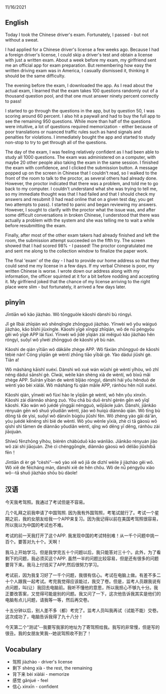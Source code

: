 
11/16/2021

## English

Today I took the Chinese driver's exam.  Fortunately, I passed - but not without a sweat.

I had applied for a Chinese driver's license a few weeks ago. Because I had a foreign driver's license, I could skip a driver's test and obtain a license with just a written exam. About a week before my exam, my girlfriend sent me an official app for exam preparation.  But remembering how easy the written driving exam was in America, I casually dismissed it, thinking it should be the same difficulty.

The evening before the exam, I downloaded the app. As I read about the actual exam, I learned that the exam takes 100 questions randomly out of a thousand question pool, and that one must answer ninety percent correctly to pass!

I started to go through the questions in the app, but by question 50, I was scoring around 60 percent.  I also hit a paywall and had to buy the full app to see the remaining 950 questions.  While more than half of the questions were intuitive, a lot of questions required memorization - either because of poor translations or nuanced traffic rules such as hand signals and penalties for violations.  I immediately bought the app and started to study non-stop to try to get through all of the questions.

The day of the exam, I was feeling relatively confident as I had been able to study all 1000 questions. The exam was administered on a computer, with maybe 20 other people also taking the exam in the same session.  I finished the exam with confidence, and I clicked the submission button. A message popped up on the screen in Chinese that I couldn't read, so I walked to the front of the room to talk to the proctor, as several others had already done. However, the proctor indicated that there was a problem, and told me to go back to my computer.  I couldn't understand what she was trying to tell me, so my immediate thought was that I had failed and that I should check my answers and resubmit (I had read online that on a given test day, you get two attempts to pass). I started to panic and began reviewing my answers.  However, I sought to clarify with the proctor what the issue was, and after some difficult conversations in broken Chinese, I understood that there was actually a problem with the system and she was telling me to wait a while before resubmitting the exam. 

Finally, after most of the other exam takers had already finished and left the room, the submission attempt succeeded on the fifth try.  The screen showed that I had scored 98% - I passed!  The proctor congratulated me and sent me along to the collection window to finalize the paper work.

The final 'exam' of the day - I had to provide our home address so that they could send me my license in a few days. If my verbal Chinese is poor, my written Chinese is worse. I wrote down our address along with my information, the officer squinted at it for a bit before nodding and accepting it.  My girlfriend joked that the chance of my license arriving to the right place were slim - but fortunately, it arrived a few days later.

## pīnyīn

Jīntiān wǒ kǎo jiàzhào. Wǒ tōngguòle kǎoshì dànshì bù róngyì.

Jǐ gè lǐbài zhīqián wǒ shēnqǐngle zhōngguó jiàzhào. Yīnwèi wǒ yǒu wàiguó jiàzhào, kǎo bǐshì jiùxíngle. Kǎoshì yīgè xīngqí zhīqián, wǒ de nǚ péngyǒu gěi wǒ yīgè APP lái fùxí. Yīnwèi wǒ jìdé yǐqián zài měiguó kǎo jiàzhào hěn róngyì, suǒyǐ wǒ yǐwéi zhōngguó de kǎoshì yě bù nán.

Kǎoshì de qián yītiān wǒ dǎkāile zhège APP. Wǒ fāxiàn zhōngguó de kǎoshì tèbié nán! Cóng yīqiān gè wèntí zhōng tiāo yībǎi gè. Yào dáduì jiǔshí gè. Tiān a!

Wǒ mǎshàng kāishǐ xuéxí. Dànshì wǒ xué wán wǔshí gè wèntí yǐhòu, wǒ zhǐ néng dáduì sānshí gè. Cǐwài, wèile kàn shèng xià de wèntí, wǒ bìxū mǎi zhège APP. Suīrán yībàn de wèntí bǐjiào róngyì, dànshì hái yǒu hěnduō de wèntí yào bèi xiàlái. Wǒ mǎshàng fù qián mǎile APP, ránhòu hěn nǔlì xuéxí.

Kǎoshì qián, yīnwèi wǒ fùxí hào le yīqiān gè wèntí, wǒ hěn yǒu xìnxīn. Kǎoshì zài diànnǎo shàng zuò. Yǒu chā bù duō èrshí gèrén gēn wǒ yīqǐ kǎoshì. Kǎo wán wǒ juédé yīnggāi néngguò, wǒjiāole juǎn. Dànshì, jiānkǎo rényuán gēn wǒ shuō yǒudiǎn wèntí, jiào wǒ huíqù diànnǎo qián. Wǒ tīng bù dǒng tā de yìsi, suǒyǐ wǒ dānxīn bùgòu jiǔshí fēn. Wǒ zhèng yào gǎi dá'àn, yòu juédé kěnéng shì bié de wèntí. Wǒ yòu wènle yīxià, zhè cì tā gàosù wǒ qíshí shì tāmen de diànnǎo yǒudiǎn wèntí, qǐng wǒ děng yī děng, ránhòu zài jiāojuàn.

Shíwǔ fēnzhōng yǐhòu, biérén chàbùduō kǎo wánliǎo. Jiānkǎo rényuán jiào wǒ zài shì jiāojuàn. Zhè cì chénggōngle, diànnǎo gàosù wǒ déliǎo jiǔshíbā fēn！

Jīntiān dì èr gè “cèshì”--wǒ yào xiě wǒ jiā de dìzhǐ wèile jì jiàzhào gěi wǒ. Wǒ xiě de fēicháng màn, dànshì xiě de hěn chǒu. Wǒ de nǚ péngyǒu xiào wǒ--tā shuō jiàzhào shōu bù dàole!

## 汉语

今天我考驾照。我通过了考试但是不容易。

几个礼拜之前我申请了中国驾照. 因为我有外国驾照，考笔试就行了。考试一个星期之前，我的女朋友给我一个APP来复习。因为我记得以前在美国考驾照很容易，所以我以为中国的考试也不难。

考试的前一天我打开了这个APP. 我发现中国的考试特别难！从一千个问题中挑一百个。要答对九十个。天啊！

我马上开始学习。但是我学完五十个问题以后，我只能答对三十个。此外，为了看剩下的问题，我必须买这个APP. 虽然一半的问题比较容易，但是还有很多的问题要背下来。我马上付钱买了APP,然后很努力学习。

考试前，因为我复习好了一千个问题，我很有信心。考试在电脑上做。有差不多二十个人跟我一起考试。考完我觉得应该能过，我交了卷。但是，监考人员跟我说有点问题，叫(让）我回去电脑前。我听不懂他的意思，所以我担心不够九十分。我正要改答案，又觉得可能是别的问题。我又问了一下，这次他告诉我其实是他们的电脑有点儿问题，请我等一等，然后再交卷。

十五分钟以后，别人差不多（都）考完了。监考人员叫我再试（试能不能）交卷。这次成功了，电脑告诉我得了九十八分！

今天第二个“测试”--我要写我家的地址为了寄驾照给我。我写的非常慢，但是写的很丑。我的女朋友笑我--她说驾照收不到了！

## Vocabulary

- 驾照 jiàzhào - driver's license
- 剩下 shèng xià - the rest, the remaining
- 背下来 bèi xiàlái - memorize
- 感觉 gǎnjué - feel
- 信心 xìnxīn - confident
